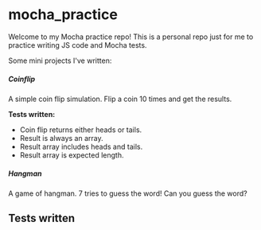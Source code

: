 # mocha_practice
Welcome to my Mocha practice repo!
This is a personal repo just for me to practice writing JS code and Mocha tests.

Some mini projects I've written:

##### Coinflip
A simple coin flip simulation. Flip a coin 10 times and get the results.

**Tests written:**
- Coin flip returns either heads or tails.
- Result is always an array.
- Result array includes heads and tails.
- Result array is expected length.

##### Hangman
A game of hangman. 7 tries to guess the word! Can you guess the word?

**Tests written**
- 